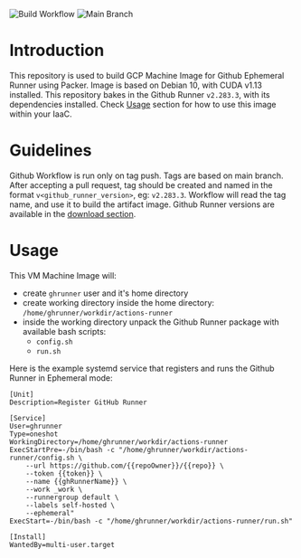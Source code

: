![Build Workflow](https://github.com/pavlovic-ivan/ephemeral-github-runner-image/actions/workflows/build.yaml/badge.svg?style=flat)
![Main Branch](https://github.com/github/docs/actions/workflows/main.yml/badge.svg?branch=main)


# Introduction

This repository is used to build GCP Machine Image for Github Ephemeral Runner using Packer. Image is based on Debian 10, with CUDA v1.13 installed. This repository bakes in the Github Runner `v2.283.3`, with its dependencies installed. Check [Usage](#usage) section for how to use this image within your IaaC.

# Guidelines

Github Workflow is run only on tag push. Tags are based on main branch. After accepting a pull request, tag should be created and named in the format `v<github_runner_version>`, eg: `v2.283.3`. Workflow will read the tag name, and use it to build the artifact image. Github Runner versions are available in the [download section](https://github.com/actions/runner/releases).

# Usage

This VM Machine Image will:
- create `ghrunner` user and it's home directory
- create working directory inside the home directory: `/home/ghrunner/workdir/actions-runner`
- inside the working directory unpack the Github Runner package with available bash scripts:
    - `config.sh`
    - `run.sh`

Here is the example systemd service that registers and runs the Github Runner in Ephemeral mode:
```
[Unit]
Description=Register GitHub Runner

[Service]
User=ghrunner
Type=oneshot
WorkingDirectory=/home/ghrunner/workdir/actions-runner
ExecStartPre=-/bin/bash -c "/home/ghrunner/workdir/actions-runner/config.sh \
    --url https://github.com/{{repoOwner}}/{{repo}} \
    --token {{token}} \
    --name {{ghRunnerName}} \
    --work _work \
    --runnergroup default \
    --labels self-hosted \
    --ephemeral"
ExecStart=-/bin/bash -c "/home/ghrunner/workdir/actions-runner/run.sh"

[Install]
WantedBy=multi-user.target
```